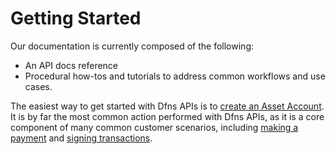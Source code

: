 # Getting Started

Our documentation is currently composed of the following:

* An API docs reference
* Procedural how-tos and tutorials to address common workflows and use cases.

The easiest way to get started with Dfns APIs is to [create an Asset Account](../api-docs/assets/CreateAssetAccount.md).  It is by far the most common action performed with Dfns APIs, as it is a core component of many common customer scenarios, including [making a payment](../use-cases/Payments/) and [signing transactions](../api-docs/public-keys/CreateSignature.md).
